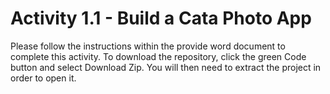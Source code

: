 # Activity 1.1 - Build a Cata Photo App

Please follow the instructions within the provide word document to complete this activity. To download the repository, click the green Code button and select Download Zip. You will then need to extract the project in order to open it.
